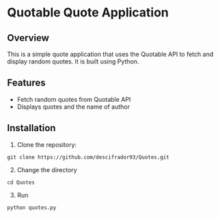 # Quotable Quote Application

## Overview

This is a simple quote application that uses the Quotable API to fetch and display random quotes. It is built using Python.
## Features

* Fetch random quotes from Quotable API
* Displays quotes and the name of author

## Installation

1. Clone the repository:
```
git clone https://github.com/descifrador93/Quotes.git
```

2. Change the directory
```
cd Quotes
```
3. Run
```
python quotes.py
```
